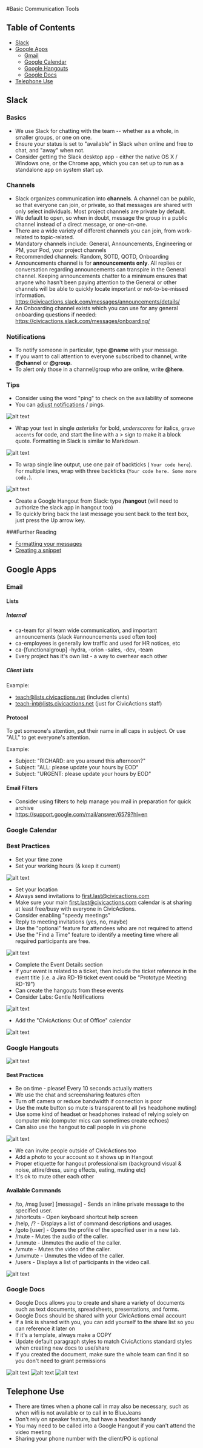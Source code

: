 #Basic Communication Tools

## Table of Contents
- [Slack](#slack)
- [Google Apps](#google-apps)
	* [Gmail](#gmail)
	* [Google Calendar](#google-calendar)
	* [Google Hangouts](#hangouts)
	* [Google Docs](#google-docs)
- [Telephone Use](#telephone-use)

## <a name="slack"></a>Slack

### Basics
* We use Slack for chatting with the team -- whether as a whole, in smaller groups, or one on one.
* Ensure your status is set to "available" in Slack when online and free to chat, and "away" when not.
* Consider getting the Slack desktop app - either the native OS X / Windows one, or the Chrome app, which you can set up to run as a standalone app on system start up.

### Channels
* Slack organizes communication into **channels**. A channel can be public, so that everyone can join, or private, so that messages are shared with only select individuals. Most project channels are private by default.
* We default to open, so when in doubt, message the group in a public channel instead of a direct message, or one-on-one.
* There are a wide variety of different channels you can join, from work-related to topic-related.
* Mandatory channels include: General, Announcements, Engineering or PM, your Pod, your project channels
* Recommended channels: Random, SOTD, QOTD, Onboarding
* Announcements channel is for **announcements only**. All replies or conversation regarding announcements can transpire in the General channel. Keeping announcements chatter to a minimum ensures that anyone who hasn't been paying attention to the General or other channels will be able to quickly locate important or not-to-be-missed information. https://civicactions.slack.com/messages/announcements/details/
* An Onboarding channel exists which you can use for any general onboarding questions if needed: https://civicactions.slack.com/messages/onboarding/

### Notifications
* To notify someone in particular, type **@name** with your message.
* If you want to call attention to everyone subscribed to channel, write **@channel** or **@group**.
* To alert only those in a channel/group who are online, write **@here**.

### Tips
* Consider using the word "ping" to check on the availability of someone
* You can [adjust notifications](../images/slack-notifications.png "Slack Notifications") / pings.

![alt text](../images/slack-notifications.png "Slack Notifications")

* Wrap your text in single *asterisks* for bold, _underscores_ for italics, `grave accents` for code, and start the line with a > sign to make it a block quote. Formatting in Slack is similar to Markdown.

![alt text](../images/slack-formatting.png "Slack Formatting")

* To wrap single line output, use one pair of backticks ( `Your code here`). For multiple lines, wrap with three backticks (```Your code here. Some more code.```).

![alt text](../images/backticks.png "Wrapping code")

* Create a Google Hangout from Slack: type **/hangout** (will need to authorize the slack app in hangout too)
* To quickly bring back the last message you sent back to the text box, just press the Up arrow key.


###Further Reading
* [Formatting your messages](https://slack.zendesk.com/hc/en-us/articles/202288908-Formatting-your-message)
* [Creating a snippet](https://slack.zendesk.com/hc/en-us/articles/204145658-Creating-a-Snippet)


## <a name="google-apps"></a>Google Apps

### <a name="gmail"></a>Email

#### Lists

##### Internal

 * ca-team for all team wide communication, and important announcements (slack #announcements used often too)
 * ca-employees is generally low traffic and used for HR notices, etc
 * ca-[functionalgroup] -hydra, -orion -sales, -dev, -team
 * Every project has it's own list - a way to overhear each other

##### Client lists

Example:

 * teach@lists.civicactions.net  (includes clients)
 * teach-int@lists.civicactions.net (just for CivicActions staff)

#### Protocol

To get someone's attention, put their name in all caps in subject. Or use "ALL" to get everyone's attention.

Example:

* Subject: "RICHARD: are you around this afternoon?"
* Subject: "ALL: please update your hours by EOD"
* Subject: "URGENT: please update your hours by EOD"

#### Email Filters

* Consider using filters to help manage you mail in preparation for quick archive
* https://support.google.com/mail/answer/6579?hl=en

### <a name="google-calendar"></a>Google Calendar

### Best Practices
* Set your time zone
* Set your working hours (& keep it current)

![alt text](../images/CivicActions_Calendar_Settings.png "Calendar settings")

* Set your location
* Always send invitations to first.last@civicactions.com
* Make sure your main first.last@civicactions.com calendar is at sharing at least free/busy with everyone in CivicActions.
* Consider enabling "speedy meetings"
* Reply to meeting invitations (yes, no, maybe)
* Use the "optional" feature for attendees who are not required to attend
* Use the "Find a Time" feature to identify a meeting time where all required participants are free.

![alt text](../images/CivicActions_Calendar_FindTime.png "Find a time")

* Complete the Event Details section
* If your event is related to a ticket, then include the ticket reference in the event title (i.e. a Jira RD-19 ticket event could be "Prototype Meeting RD-19")
* Can create the hangouts from these events
* Consider Labs: Gentle Notifications

![alt text](../images/gentlenotifications-lab.png "Gentle Notifications")

* Add the "CivicActions: Out of Office" calendar

![alt text](../images/ooo-cal1.png "Out of Office Calendar")



### <a name="google-hangouts"></a>Google Hangouts

![alt text](../images/hangout-overview.png "Hangouts overview")

#### Best Practices
* Be on time - please! Every 10 seconds actually matters
* We use the chat and screensharing features often
* Turn off camera or reduce bandwidth if connection is poor
* Use the mute button so mute is transparent to all (vs headphone muting)
* Use some kind of headset or headphones instead of relying solely on computer mic (computer mics can sometimes create echoes)
* Can also use the hangout to call people in via phone

![alt text](../images/hangouts-phone.png "Call from hangouts")

* We can invite people outside of CivicActions too
* Add a photo to your account so it shows up in Hangout
* Proper etiquette for hangout professionalism (background visual & noise, attire/dress, using effects, eating, muting etc)
* It's ok to mute other each other

#### Available Commands

* /to, /msg [user] [message] - Sends an inline private message to the specified user.
* /shortcuts - Open keyboard shortcut help screen
* /help, /? - Displays a list of command descriptions and usages.
* /goto [user] - Opens the profile of the specified user in a new tab.
* /mute - Mutes the audio of the caller.
* /unmute - Unmutes the audio of the caller.
* /vmute - Mutes the video of the caller.
* /unvmute - Unmutes the video of the caller.
* /users - Displays a list of participants in the video call.

![alt text](../images/hangout-shortcuts.png "Hangouts shortcuts")

### <a name="google-docs"></a>Google Docs

* Google Docs allows you to create and share a variety of documents such as text documents, spreadsheets, presentations, and forms.
* Google Docs should be shared with your CivicActions email account
* If a link is shared with you, you can add yourself to the share list so you can reference it later on
* If it's a template, always make a COPY
* Update default paragraph styles to match CivicActions standard styles when creating new docs to use/share
* If you created the document, make sure the whole team can find it so you don't need to grant permissions

![alt text](../images/sharing1.png "Open settings")
![alt text](../images/sharing2.png "Advanced settings")
![alt text](../images/sharing3.png "Select link")

## <a name="telephone-use"></a>Telephone Use
* There are times when a phone call in may also be necessary, such as when wifi is not available or to call in to BlueJeans
* Don't rely on speaker feature, but have a headset handy
* You may need to be called into a Google Hangout if you can't attend the video meeting
* Sharing your phone number with the client/PO is optional
